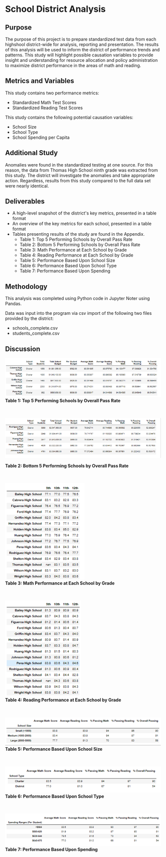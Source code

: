 # School District Analysis

## Purpose
The purpose of this project is to prepare standardized test data from each highshool district-wide for analysis, reporting and presentation.  The results of this analysis will be used to inform the district of performance trends and patterns.  This study will highlight possible causation variables to provide insight and understanding for resource allocation and policy administration to maximize district performance in the areas of math and reading.  


## Metrics and Variables
This study contains two performance metrics:
* Standardized Math Test Scores
* Standardized Reading Test Scores

This study contains the following potential causation variables:
* School Size
* School Type
* School Spending per Capita

## Additional Study
Anomalies were found in the standardized testing at one source.  For this reason, the data from Thomas High School ninth grade was extracted from this study. The district will investigate the anomalies and take appropriate action.  Regardless, results from this study compared to the full data set were nearly identical.   

## Deliverables 
* A high-level snapshot of the district's key metrics, presented in a table format
* An overview of the key metrics for each school, presented in a table format
* Tables presenting results of the study are found in the Appendix.
  * Table 1: Top 5 Performing Schools by Overall Pass Rate
  * Table 2: Bottom 5 Performing Schools by Overall Pass Rate
  * Table 3: Math Performance at Each School by Grade
  * Table 4: Reading Performance at Each School by Grade
  * Table 5: Performance Based Upon School Size
  * Table 6: Performance Based Upon School Type
  * Table 7: Performance Based Upon Spending

## Methodology
This analysis was completed using Python code in Jupyter Noter using Pandas.  

Data was input into the program via csv import of the following two files provided by the district: 
* schools_complete.csv
* students_complete.csv

## Discussion



![Top_5](https://github.com/MikeHankinson/School_District_Analysis/blob/main/Resources/Top_5.PNG)
<br>
**Table 1: Top 5 Performing Schools by Overall Pass Rate**
<br>
<br>
<br>
 
![Bottom_5](https://github.com/MikeHankinson/School_District_Analysis/blob/main/Resources/Bottom_5.PNG)
<br>
  
**Table 2: Bottom 5 Performing Schools by Overall Pass Rate**
<br>
<br>
<br>

![Math_by_Grade](https://github.com/MikeHankinson/School_District_Analysis/blob/main/Resources/Math_by_Grade.PNG)
<br>
**Table 3: Math Performance at Each School by Grade**
<br>
<br>
<br>

![Reading_by_Grade](https://github.com/MikeHankinson/School_District_Analysis/blob/main/Resources/Reading_by_Grade.PNG)
<br>
**Table 4: Reading Performance at Each School by Grade**
<br>
<br>
<br>

![School_Size](https://github.com/MikeHankinson/School_District_Analysis/blob/main/Resources/Scores_by_School_Size.PNG)
<br>
**Table 5: Performance Based Upon School Size**
<br>
<br>
<br>

![School_Type](https://github.com/MikeHankinson/School_District_Analysis/blob/main/Resources/Scores_by_School_Type.PNG)
<br>
**Table 6: Performance Based Upon School Type**
<br>
<br>
<br>

![School_Spending](https://github.com/MikeHankinson/School_District_Analysis/blob/main/Resources/Scores_by_Spending.PNG)
<br>
**Table 7: Performance Based Upon Spending**
<br>
<br>
<br>





